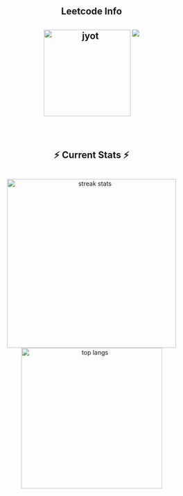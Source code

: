 <div align="center"> 
  
<!--   <h2>🐍 Contributions 🐍</h2>
  <img alt="snake eating my contributions" src="https://raw.githubusercontent.com/salesp07/salesp07/output/github-contribution-grid-snake.svg" />
</div> -->

<h2 align="center">Leetcode Info<h2>  
<p align="center">
  <a href="https://leetcode.com/huzaif027/" target="_blank"><img align="center" src="https://leetcode.com/static_assets/marketing/2024-50.gif" alt="jyot" height="200" width="200" /></a>
  <img  align=top flex-grow=1 src="https://leetcard.jacoblin.cool/huzaif027?theme=dark&font=Nunito&ext=heatmap" /> 
</p>



<br/>
  <h2 align="center">⚡ Current Stats ⚡</h2>
<br>
<div align="center">
  <img width=390 src="https://streak-stats.demolab.com/?user=Sa1f27&count_private=true&theme=react&border_radius=10" alt="streak stats"/>
  <img width=325 align="center" src="https://github-readme-stats.vercel.app/api/top-langs/?username=Sa1f27&hide=HTML&langs_count=8&layout=compact&theme=react&border_radius=10&size_weight=0.5&count_weight=0.5&exclude_repo=github-readme-stats" alt="top langs" />
</div>
  <br/>

<br/><br/>
